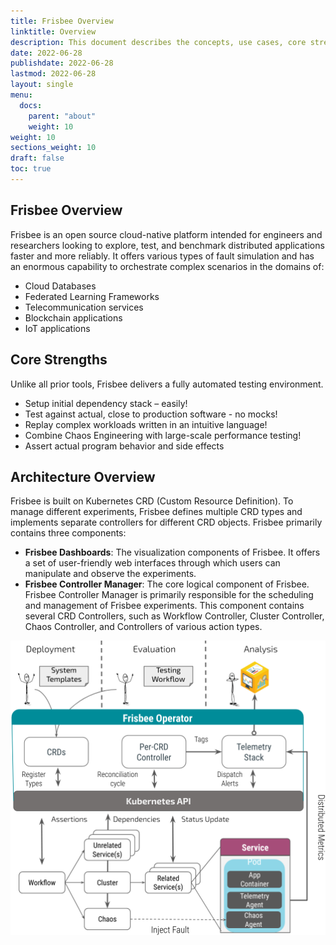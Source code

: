 ```yaml
---
title: Frisbee Overview
linktitle: Overview
description: This document describes the concepts, use cases, core strengths, and the architecture of Frisbee.
date: 2022-06-28
publishdate: 2022-06-28
lastmod: 2022-06-28
layout: single
menu:
  docs:
    parent: "about"
    weight: 10
weight: 10
sections_weight: 10
draft: false
toc: true
---
```




## Frisbee Overview

Frisbee is an open source cloud-native platform intended for engineers and researchers looking to explore, test, and benchmark  distributed applications faster and more reliably. It offers various types of fault simulation and has an enormous capability to orchestrate complex scenarios in the domains of:

- Cloud Databases
- Federated Learning Frameworks
- Telecommunication services
- Blockchain applications
- IoT applications



## Core Strengths

Unlike all prior tools, Frisbee delivers a fully automated testing environment. 

- Setup initial dependency stack – easily!
- Test against actual, close to production software - no mocks!
- Replay complex workloads written in an intuitive language!
- Combine Chaos Engineering with large-scale performance testing!
- Assert actual program behavior and side effects



## Architecture Overview

Frisbee is built on Kubernetes CRD (Custom Resource Definition).  To manage different experiments, Frisbee defines multiple CRD  types and implements separate controllers for different CRD objects. Frisbee primarily contains three  components:

- **Frisbee Dashboards**: The  visualization components of Frisbee. It offers a set of  user-friendly web interfaces through which users can manipulate and  observe the experiments. 
- **Frisbee Controller Manager**: The core logical component of Frisbee. Frisbee Controller Manager is  primarily responsible for the scheduling and management of Frisbee experiments. This component contains several CRD Controllers, such as  Workflow Controller, Cluster Controller, Chaos Controller, and Controllers of various action types.


![architecture](./assets/architecture.png)
